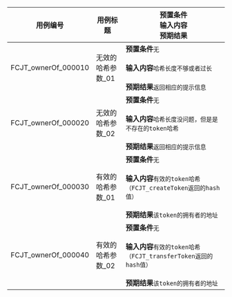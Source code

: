 |用例编号|用例标题|预置条件<br>输入内容<br>预期结果|
|----------------|----------------|----------------|
|FCJT_ownerOf_000010|无效的哈希参数_01|**预置条件**`无`<br><br>**输入内容**`哈希长度不够或者过长`<br><br>**预期结果**`返回相应的提示信息`|
|FCJT_ownerOf_000020|无效的哈希参数_02|**预置条件**`无`<br><br>**输入内容**`哈希长度没问题，但是是不存在的token哈希`<br><br>**预期结果**`返回相应的提示信息`|
|FCJT_ownerOf_000030|有效的哈希参数_01|**预置条件**`无`<br><br>**输入内容**`有效的token哈希（FCJT_createToken返回的hash值）`<br><br>**预期结果**`该token的拥有者的地址`|
|FCJT_ownerOf_000040|有效的哈希参数_02|**预置条件**`无`<br><br>**输入内容**`有效的token哈希（FCJT_transferToken返回的hash值）`<br><br>**预期结果**`该token的拥有者的地址`|
